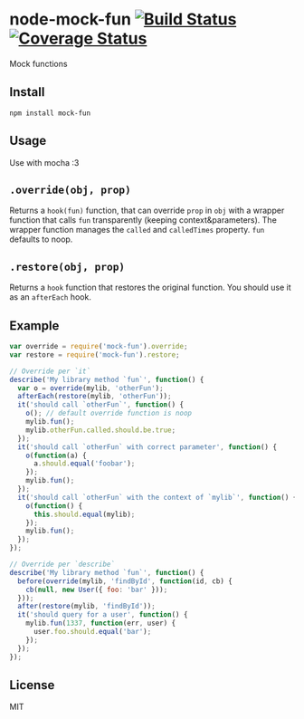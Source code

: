 node-mock-fun [![Build Status](https://travis-ci.org/madbence/node-mock-fun.png?branch=master)](https://travis-ci.org/madbence/node-mock-fun) [![Coverage Status](https://coveralls.io/repos/madbence/node-mock-fun/badge.png)](https://coveralls.io/r/madbence/node-mock-fun)
=============

Mock functions

## Install

```
npm install mock-fun
```

## Usage

Use with mocha :3

## `.override(obj, prop)`

Returns a `hook(fun)` function, that can override `prop` in `obj`
with a wrapper function that calls `fun` transparently
(keeping context&parameters). The wrapper function manages the
`called` and `calledTimes` property.
`fun` defaults to noop.

## `.restore(obj, prop)`

Returns a `hook` function that restores the original function.
You should use it as an `afterEach` hook.

## Example

```js
var override = require('mock-fun').override;
var restore = require('mock-fun').restore;

// Override per `it`
describe('My library method `fun`', function() {
  var o = override(mylib, 'otherFun');
  afterEach(restore(mylib, 'otherFun'));
  it('should call `otherFun`', function() {
    o(); // default override function is noop
    mylib.fun();
    mylib.otherFun.called.should.be.true;
  });
  it('should call `otherFun` with correct parameter', function() {
    o(function(a) {
      a.should.equal('foobar');
    });
    mylib.fun();
  });
  it('should call `otherFun` with the context of `mylib`', function() {
    o(function() {
      this.should.equal(mylib);
    });
    mylib.fun();
  });
});

// Override per `describe`
describe('My library method `fun`', function() {
  before(override(mylib, 'findById', function(id, cb) {
    cb(null, new User({ foo: 'bar' }));
  }));
  after(restore(mylib, 'findById'));
  it('should query for a user', function() {
    mylib.fun(1337, function(err, user) {
      user.foo.should.equal('bar');
    });
  });
});
```

## License

MIT
